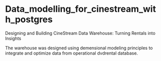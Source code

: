 # Data_modelling_for_cinestream_with_postgres
 Designing and Building CineStream Data Warehouse: Turning Rentals into Insights


The warehouse was designed using demensional modeling principles to integrate and optimize data from operational dvdrental database.

